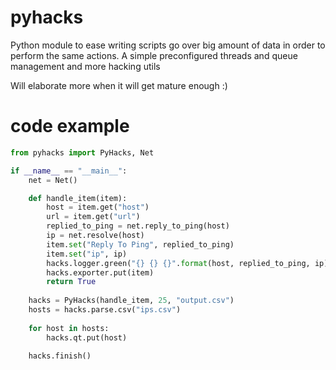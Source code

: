 # pyhacks
Python module to ease writing scripts go over big amount of data in order to perform the same actions. A simple preconfigured threads and queue management and more hacking utils

Will elaborate more when it will get mature enough :)

# code example

```python
from pyhacks import PyHacks, Net

if __name__ == "__main__":
	net = Net()

	def handle_item(item):
		host = item.get("host")
		url = item.get("url")
		replied_to_ping = net.reply_to_ping(host)
		ip = net.resolve(host)
		item.set("Reply To Ping", replied_to_ping)
		item.set("ip", ip)
		hacks.logger.green("{} {} {}".format(host, replied_to_ping, ip))
		hacks.exporter.put(item)
		return True
	
	hacks = PyHacks(handle_item, 25, "output.csv")
	hosts = hacks.parse.csv("ips.csv")
	
	for host in hosts:
		hacks.qt.put(host)
	
	hacks.finish()

    
```
